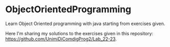 # ObjectOrientedProgramming

Learn Object Oriented programming with java starting from exercises given.

Here I'm sharing my solutions to the exercises given in this repository: https://github.com/UnimiDiComdigProg2/Lab_22-23.
